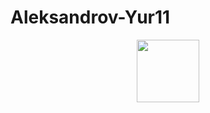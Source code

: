 # Aleksandrov-Yur11
<div id="header" align="center">
    <img src="https://media.giphy.com/media/v1.Y2lkPTc5MGI3NjExMTFlNjJkZTE4NWNjYWY1ODFhOWEwYjRiZTg4YTZiNDE4YjAwZTkyNCZlcD12MV9pbnRlcm5hbF9naWZzX2dpZklkJmN0PXM/vLlpbDafjgHystuJ0a/giphy.gif" width="100"/>
</div>
